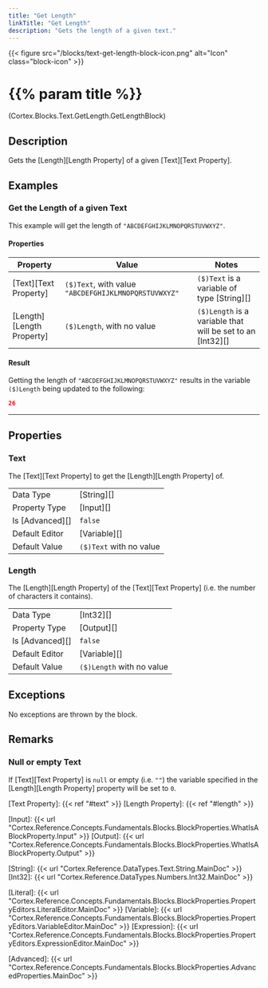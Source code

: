 ```yaml
---
title: "Get Length"
linkTitle: "Get Length"
description: "Gets the length of a given text."
---
```


{{< figure src="/blocks/text-get-length-block-icon.png" alt="Icon" class="block-icon" >}}

# {{% param title %}}

<p class="namespace">(Cortex.Blocks.Text.GetLength.GetLengthBlock)</p>

## Description

Gets the [Length][Length Property] of a given [Text][Text Property].

## Examples

### Get the Length of a given Text

This example will get the length of `"ABCDEFGHIJKLMNOPQRSTUVWXYZ"`.

#### Properties

| Property           | Value                     | Notes                                    |
|--------------------|---------------------------|------------------------------------------|
| [Text][Text Property] | `($)Text`, with value `"ABCDEFGHIJKLMNOPQRSTUVWXYZ"` | `($)Text` is a variable of type [String][] |
| [Length][Length Property] | `($)Length`, with no value | `($)Length` is a variable that will be set to an [Int32][] |

#### Result

Getting the length of `"ABCDEFGHIJKLMNOPQRSTUVWXYZ"` results in the variable `($)Length` being updated to the following:

```json
26
```

***

## Properties

### Text

The [Text][Text Property] to get the [Length][Length Property] of.  
  
| | |
|--------------------|---------------------------|
| Data Type | [String][] |
| Property Type | [Input][] |
| Is [Advanced][] | `false` |
| Default Editor | [Variable][] |
| Default Value | `($)Text` with no value |

### Length

The [Length][Length Property] of the [Text][Text Property] (i.e. the number of characters it contains).

| | |
|--------------------|---------------------------|
| Data Type | [Int32][] |
| Property Type | [Output][] |
| Is [Advanced][] | `false` |
| Default Editor | [Variable][] |
| Default Value | `($)Length` with no value |

## Exceptions

No exceptions are thrown by the block.

## Remarks

### Null or empty Text

If [Text][Text Property] is `null` or empty (i.e. `""`) the variable specified in the [Length][Length Property] property will be set to `0`.

[Text Property]: {{< ref "#text" >}}
[Length Property]: {{< ref "#length" >}}

[Input]: {{< url "Cortex.Reference.Concepts.Fundamentals.Blocks.BlockProperties.WhatIsABlockProperty.Input" >}}
[Output]: {{< url "Cortex.Reference.Concepts.Fundamentals.Blocks.BlockProperties.WhatIsABlockProperty.Output" >}}

[String]: {{< url "Cortex.Reference.DataTypes.Text.String.MainDoc" >}}
[Int32]: {{< url "Cortex.Reference.DataTypes.Numbers.Int32.MainDoc" >}}

[Literal]: {{< url "Cortex.Reference.Concepts.Fundamentals.Blocks.BlockProperties.PropertyEditors.LiteralEditor.MainDoc" >}}
[Variable]: {{< url "Cortex.Reference.Concepts.Fundamentals.Blocks.BlockProperties.PropertyEditors.VariableEditor.MainDoc" >}}
[Expression]: {{< url "Cortex.Reference.Concepts.Fundamentals.Blocks.BlockProperties.PropertyEditors.ExpressionEditor.MainDoc" >}}

[Advanced]: {{< url "Cortex.Reference.Concepts.Fundamentals.Blocks.BlockProperties.AdvancedProperties.MainDoc" >}}
